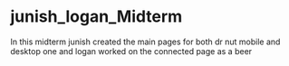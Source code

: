 # junish_logan_Midterm
In this midterm junish created the main pages for both dr  nut mobile and desktop  one and logan worked on the connected page as a beer  
